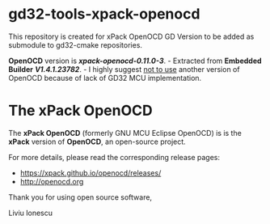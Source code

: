 # gd32-tools-xpack-openocd
This repository is created for xPack OpenOCD GD Version to be added as submodule to gd32-cmake repositories.

**OpenOCD** version is **_xpack-openocd-0.11.0-3_**.
	- Extracted from **Embedded Builder** **_V1.4.1.23782_**.
	- I highly suggest <ins>not to use</ins> another version of OpenOCD because of lack of GD32 MCU implementation.

# The xPack OpenOCD

The **xPack OpenOCD** (formerly GNU MCU Eclipse OpenOCD)
is is the **xPack** version of **OpenOCD**,
an open-source project.

For more details, please read the corresponding release pages:

- <https://xpack.github.io/openocd/releases/>
- <http://openocd.org>

Thank you for using open source software,

Liviu Ionescu
